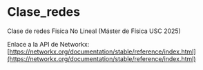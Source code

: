 # Clase_redes
Clase de redes Fisica No Lineal (Máster de Física USC 2025)


Enlace a la API de Networkx:
[https://networkx.org/documentation/stable/reference/index.html](https://networkx.org/documentation/stable/reference/index.html)
